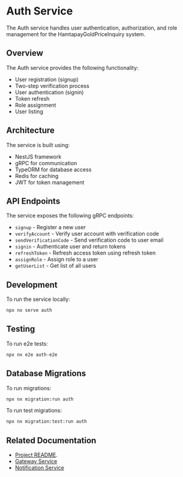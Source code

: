 # Auth Service

The Auth service handles user authentication, authorization, and role management for the HamtapayGoldPriceInquiry system.

## Overview

The Auth service provides the following functionality:

-   User registration (signup)
-   Two-step verification process
-   User authentication (signin)
-   Token refresh
-   Role assignment
-   User listing

## Architecture

The service is built using:

-   NestJS framework
-   gRPC for communication
-   TypeORM for database access
-   Redis for caching
-   JWT for token management

## API Endpoints

The service exposes the following gRPC endpoints:

-   `signup` - Register a new user
-   `verifyAccount` - Verify user account with verification code
-   `sendVerificationCode` - Send verification code to user email
-   `signin` - Authenticate user and return tokens
-   `refreshToken` - Refresh access token using refresh token
-   `assignRole` - Assign role to a user
-   `getUserList` - Get list of all users

## Development

To run the service locally:

```sh
npx nx serve auth
```

## Testing

To run e2e tests:

```sh
npx nx e2e auth-e2e
```

## Database Migrations

To run migrations:

```sh
npx nx migration:run auth
```

To run test migrations:

```sh
npx nx migration:test:run auth
```

## Related Documentation

-   [Project README](../../README.md).
-   [Gateway Service](../gateway/README.md)
-   [Notification Service](../notification/README.md)
